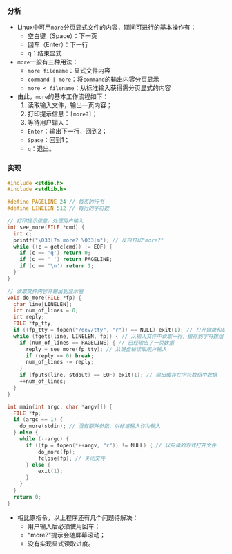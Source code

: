 ### 分析

- Linux中可用`more`分页显式文件的内容，期间可进行的基本操作有：
  - 空白键（Space）：下一页
  - 回车（Enter）：下一行
  - q：结束显式
- `more`一般有三种用法：
  - `more filename`：显式文件内容
  - `command | more`：将`command`的输出内容分页显示
  - `more < filename`：从标准输入获得需分页显式的内容
- 由此，`more`的基本工作流程如下：
  1. 读取输入文件，输出一页内容；
  2. 打印提示信息：`[more?]`；
  3. 等待用户输入：
    * `Enter`：输出下一行，回到2；
    * `Space`：回到1；
    * `q`：退出。

### 实现

```c
#include <stdio.h>
#include <stdlib.h>

#define PAGELINE 24 // 每页的行书
#define LINELEN 512 // 每行的字符数

// 打印提示信息，处理用户输入
int see_more(FILE *cmd) {
  int c;
  printf("\033[7m more? \033[m"); // 反白打印"more?"
  while ((c = getc(cmd)) != EOF) {
    if (c == 'q') return 0;
    if (c == ' ') return PAGELINE;
    if (c == '\n') return 1;
  }
}

// 读取文件内容并输出到显示器
void do_more(FILE *fp) {
  char line[LINELEN]; 
  int num_of_lines = 0;
  int reply;
  FILE *fp_tty; 
  if ((fp_tty = fopen("/dev/tty", "r")) == NULL) exit(1); // 打开键盘和显示器的设备描述文件
  while (fgets(line, LINELEN, fp)) { // 从输入文件中读取一行，缓存到字符数组
    if (num_of_lines == PAGELINE) { // 已经输出了一页数据
      reply = see_more(fp_tty); // 从键盘输读取用户输入
      if (reply == 0) break;
      num_of_lines -= reply; 
    }
    if (fputs(line, stdout) == EOF) exit(1); // 输出缓存在字符数组中数据
    ++num_of_lines;
  }
}

int main(int argc, char *argv[]) {
  FILE *fp;
  if (argc == 1) {
    do_more(stdin); // 没有额外参数，以标准输入作为输入
  } else {
    while (--argc) {
      if ((fp = fopen(*++argv, "r")) != NULL) { // 以只读的方式打开文件
          do_more(fp);
          fclose(fp); // 关闭文件
      } else {
          exit(1);
      }
    }
  }
  return 0;
}
```
- 相比原指令，以上程序还有几个问题待解决：
  - 用户输入后必须使用回车；
  - "more?"提示会随屏幕滚动；
  - 没有实现显式读取进度。